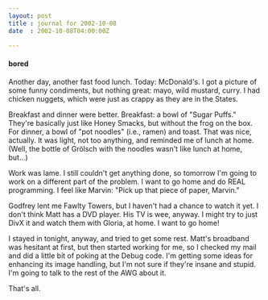 ```yaml
---
layout: post
title : journal for 2002-10-08
date  : 2002-10-08T04:00:00Z

---
```

<h4>bored</h4>Another day, another fast food lunch.  Today:  McDonald's.  I got a picture of some funny condiments, but nothing great:  mayo, wild mustard, curry.  I had chicken nuggets, which were just as crappy as they are in the States.

Breakfast and dinner were better.  Breakfast: a bowl of "Sugar Puffs."  They're basically just like Honey Smacks, but without the frog on the box.  For dinner, a bowl of "pot noodles" (i.e., ramen) and toast.  That was nice, actually.  It was light, not too anything, and reminded me of lunch at home.  (Well, the bottle of Gr&ouml;lsch with the noodles wasn't like lunch at home, but...)

Work was lame.  I still couldn't get anything done, so tomorrow I'm going to work on a different part of the problem.  I want to go home and do REAL programming.  I feel like Marvin:  "Pick up that piece of paper, Marvin."

Godfrey lent me Fawlty Towers, but I haven't had a chance to watch it yet.  I don't think Matt has a DVD player.  His TV is wee, anyway.  I might try to just DivX it and watch them with Gloria, at home.  I want to go home!

I stayed in tonight, anyway, and tried to get some rest.  Matt's broadband was hesitant at first, but then started working for me, so I checked my mail and did a little bit of poking at the Debug code.  I'm getting some ideas for enhancing its image handling, but I'm not sure if they're insane and stupid. I'm going to talk to the rest of the AWG about it.

That's all.

